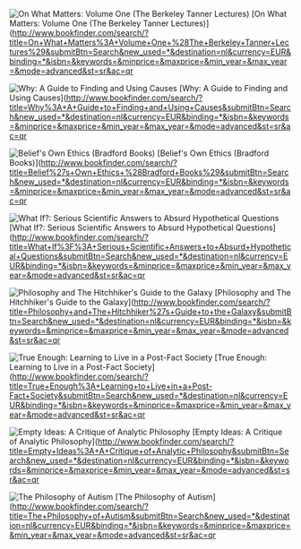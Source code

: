 ![On What Matters: Volume One (The Berkeley Tanner Lectures)](http://ecx.images-amazon.com/images/I/41gF8oSt3-L._SL500_PIsitb-sticker-arrow-big,TopRight,35,-73_OU01_SL135_.jpg "On What Matters: Volume One (The Berkeley Tanner Lectures)") [On What Matters: Volume One (The Berkeley Tanner Lectures)](http://www.bookfinder.com/search/?title=On+What+Matters%3A+Volume+One+%28The+Berkeley+Tanner+Lectures%29&submitBtn=Search&new_used=*&destination=nl&currency=EUR&binding=*&isbn=&keywords=&minprice=&maxprice=&min_year=&max_year=&mode=advanced&st=sr&ac=qr

![Why: A Guide to Finding and Using Causes](http://ecx.images-amazon.com/images/I/51TQle0L4fL._SL500_PIsitb-sticker-arrow-big,TopRight,35,-73_OU01_SL135_.jpg "Why: A Guide to Finding and Using Causes") [Why: A Guide to Finding and Using Causes](http://www.bookfinder.com/search/?title=Why%3A+A+Guide+to+Finding+and+Using+Causes&submitBtn=Search&new_used=*&destination=nl&currency=EUR&binding=*&isbn=&keywords=&minprice=&maxprice=&min_year=&max_year=&mode=advanced&st=sr&ac=qr

![Belief's Own Ethics (Bradford Books)](http://ecx.images-amazon.com/images/I/31NVJE7S2VL._SL500_PIsitb-sticker-arrow-big,TopRight,35,-73_OU01_SL135_.jpg "Belief's Own Ethics (Bradford Books)") [Belief's Own Ethics (Bradford Books)](http://www.bookfinder.com/search/?title=Belief%27s+Own+Ethics+%28Bradford+Books%29&submitBtn=Search&new_used=*&destination=nl&currency=EUR&binding=*&isbn=&keywords=&minprice=&maxprice=&min_year=&max_year=&mode=advanced&st=sr&ac=qr

![What If?: Serious Scientific Answers to Absurd Hypothetical Questions](http://ecx.images-amazon.com/images/I/51PdzumjQFL._SL500_PIsitb-sticker-arrow-big,TopRight,35,-73_OU01_SL135_.jpg "What If?: Serious Scientific Answers to Absurd Hypothetical Questions") [What If?: Serious Scientific Answers to Absurd Hypothetical Questions](http://www.bookfinder.com/search/?title=What+If%3F%3A+Serious+Scientific+Answers+to+Absurd+Hypothetical+Questions&submitBtn=Search&new_used=*&destination=nl&currency=EUR&binding=*&isbn=&keywords=&minprice=&maxprice=&min_year=&max_year=&mode=advanced&st=sr&ac=qr

![Philosophy and The Hitchhiker's Guide to the Galaxy](http://ecx.images-amazon.com/images/I/51lSiVT094L._SL500_PIsitb-sticker-arrow-big,TopRight,35,-73_OU01_SL135_.jpg "Philosophy and The Hitchhiker's Guide to the Galaxy") [Philosophy and The Hitchhiker's Guide to the Galaxy](http://www.bookfinder.com/search/?title=Philosophy+and+The+Hitchhiker%27s+Guide+to+the+Galaxy&submitBtn=Search&new_used=*&destination=nl&currency=EUR&binding=*&isbn=&keywords=&minprice=&maxprice=&min_year=&max_year=&mode=advanced&st=sr&ac=qr

![True Enough: Learning to Live in a Post-Fact Society](http://ecx.images-amazon.com/images/I/41C9FMZy5SL._SL500_PIsitb-sticker-arrow-big,TopRight,35,-73_OU01_SL135_.jpg "True Enough: Learning to Live in a Post-Fact Society") [True Enough: Learning to Live in a Post-Fact Society](http://www.bookfinder.com/search/?title=True+Enough%3A+Learning+to+Live+in+a+Post-Fact+Society&submitBtn=Search&new_used=*&destination=nl&currency=EUR&binding=*&isbn=&keywords=&minprice=&maxprice=&min_year=&max_year=&mode=advanced&st=sr&ac=qr

![Empty Ideas: A Critique of Analytic Philosophy](http://ecx.images-amazon.com/images/I/41Has1Vo4HL._SL500_PIsitb-sticker-arrow-big,TopRight,35,-73_OU01_SL135_.jpg "Empty Ideas: A Critique of Analytic Philosophy") [Empty Ideas: A Critique of Analytic Philosophy](http://www.bookfinder.com/search/?title=Empty+Ideas%3A+A+Critique+of+Analytic+Philosophy&submitBtn=Search&new_used=*&destination=nl&currency=EUR&binding=*&isbn=&keywords=&minprice=&maxprice=&min_year=&max_year=&mode=advanced&st=sr&ac=qr

![The Philosophy of Autism](http://ecx.images-amazon.com/images/I/51Mas5gL28L._SL500_PIsitb-sticker-arrow-big,TopRight,35,-73_OU01_SL135_.jpg "The Philosophy of Autism") [The Philosophy of Autism](http://www.bookfinder.com/search/?title=The+Philosophy+of+Autism&submitBtn=Search&new_used=*&destination=nl&currency=EUR&binding=*&isbn=&keywords=&minprice=&maxprice=&min_year=&max_year=&mode=advanced&st=sr&ac=qr

